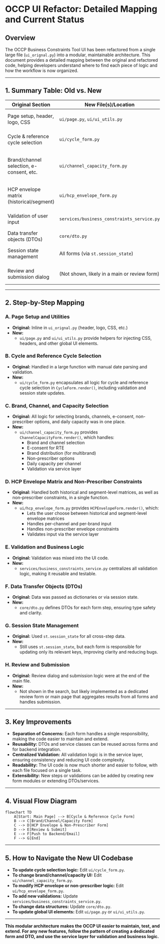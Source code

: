 # OCCP UI Refactor: Detailed Mapping and Current Status

## Overview

The OCCP Business Constraints Tool UI has been refactored from a single large file (`ui_orignal.py`) into a modular, maintainable architecture. This document provides a detailed mapping between the original and refactored code, helping developers understand where to find each piece of logic and how the workflow is now organized.

---

## 1. Summary Table: Old vs. New

| **Original Section**                        | **New File(s)/Location**                        | **Responsibility**                |
|---------------------------------------------|-------------------------------------------------|-----------------------------------|
| Page setup, header, logo, CSS               | `ui/page.py`, `ui/ui_utils.py`                  | Page setup, global UI helpers     |
| Cycle & reference cycle selection           | `ui/cycle_form.py`                              | Cycle and reference cycle forms   |
| Brand/channel selection, e-consent, etc.    | `ui/channel_capacity_form.py`                   | Channel, brand, e-consent, capacity selection |
| HCP envelope matrix (historical/segment)    | `ui/hcp_envelope_form.py`                       | HCP envelope and non-prescriber constraints |
| Validation of user input                    | `services/business_constraints_service.py`       | Centralized validation logic      |
| Data transfer objects (DTOs)                | `core/dto.py`                                   | Structured data for forms         |
| Session state management                    | All forms (via `st.session_state`)              | Cross-form data persistence       |
| Review and submission dialog                | (Not shown, likely in a main or review form)    | Review and submit constraints     |

---

## 2. Step-by-Step Mapping

### **A. Page Setup and Utilities**
- **Original:** Inline in `ui_orignal.py` (header, logo, CSS, etc.)
- **New:**
  - `ui/page.py` and `ui/ui_utils.py` provide helpers for injecting CSS, headers, and other global UI elements.

### **B. Cycle and Reference Cycle Selection**
- **Original:** Handled in a large function with manual date parsing and validation.
- **New:**
  - `ui/cycle_form.py` encapsulates all logic for cycle and reference cycle selection in `CycleForm.render()`, including validation and session state updates.

### **C. Brand, Channel, and Capacity Selection**
- **Original:** All logic for selecting brands, channels, e-consent, non-prescriber options, and daily capacity was in one place.
- **New:**
  - `ui/channel_capacity_form.py` provides `ChannelCapacityForm.render()`, which handles:
    - Brand and channel selection
    - E-consent for RTE
    - Brand distribution (for multibrand)
    - Non-prescriber options
    - Daily capacity per channel
    - Validation via service layer

### **D. HCP Envelope Matrix and Non-Prescriber Constraints**
- **Original:** Handled both historical and segment-level matrices, as well as non-prescriber constraints, in a single function.
- **New:**
  - `ui/hcp_envelope_form.py` provides `HCPEnvelopeForm.render()`, which:
    - Lets the user choose between historical and segment-level envelope matrices
    - Handles per-channel and per-brand input
    - Handles non-prescriber envelope constraints
    - Validates input via the service layer

### **E. Validation and Business Logic**
- **Original:** Validation was mixed into the UI code.
- **New:**
  - `services/business_constraints_service.py` centralizes all validation logic, making it reusable and testable.

### **F. Data Transfer Objects (DTOs)**
- **Original:** Data was passed as dictionaries or via session state.
- **New:**
  - `core/dto.py` defines DTOs for each form step, ensuring type safety and clarity.

### **G. Session State Management**
- **Original:** Used `st.session_state` for all cross-step data.
- **New:**
  - Still uses `st.session_state`, but each form is responsible for updating only its relevant keys, improving clarity and reducing bugs.

### **H. Review and Submission**
- **Original:** Review dialog and submission logic were at the end of the main file.
- **New:**
  - Not shown in the search, but likely implemented as a dedicated review form or main page that aggregates results from all forms and handles submission.

---

## 3. Key Improvements

- **Separation of Concerns:** Each form handles a single responsibility, making the code easier to maintain and extend.
- **Reusability:** DTOs and service classes can be reused across forms and for backend integration.
- **Centralized Validation:** All validation logic is in the service layer, ensuring consistency and reducing UI code complexity.
- **Readability:** The UI code is now much shorter and easier to follow, with each file focused on a single task.
- **Extensibility:** New steps or validations can be added by creating new form modules or extending DTOs/services.

---

## 4. Visual Flow Diagram

```mermaid
flowchart TD
    A[Start: Main Page] --> B[Cycle & Reference Cycle Form]
    B --> C[Brand/Channel/Capacity Form]
    C --> D[HCP Envelope & Non-Prescriber Form]
    D --> E[Review & Submit]
    E --> F[Push to Backend/Email]
    F --> G[End]
```

---

## 5. How to Navigate the New UI Codebase

- **To update cycle selection logic:** Edit `ui/cycle_form.py`.
- **To change brand/channel/capacity UI:** Edit `ui/channel_capacity_form.py`.
- **To modify HCP envelope or non-prescriber logic:** Edit `ui/hcp_envelope_form.py`.
- **To add new validations:** Update `services/business_constraints_service.py`.
- **To change data structures:** Update `core/dto.py`.
- **To update global UI elements:** Edit `ui/page.py` or `ui/ui_utils.py`.

---

**This modular architecture makes the OCCP UI easier to maintain, test, and extend. For any new features, follow the pattern of creating a dedicated form and DTO, and use the service layer for validation and business logic.** 